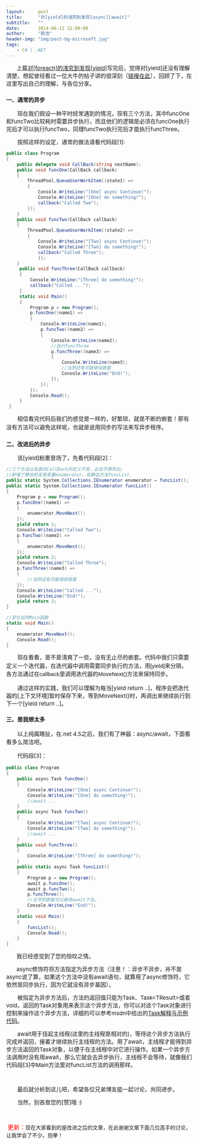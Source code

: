 ```yaml
---
layout:     post
title:      "对[yield]的浅究到发现[async][await]"
subtitle:   ""
date:       2014-06-12 12:00:00
author:     "荣浩"
header-img: "img/post-bg-microsoft.jpg"
tags:
    - C# | .NET
---
```


<p>　　<span style="font-size: 15px;">上篇<a href="http://www.cnblogs.com/such/p/3782512.html" target="_blank">对[foreach]的浅究到发现[yield]</a>写完后，觉得对[yield]还没有理解清楚，想起曾经看过一位大牛的帖子讲的很深刻（<a href="http://www.cnblogs.com/yuyijq/archive/2011/02/24/1963326.html" target="_blank">链接在此</a>），回顾了下，在这里写出自己的理解，与各位分享。</span></p>
<h3><span style="font-size: 15px;">一、通常的异步</span></h3>
<p><span style="font-size: 15px;">　　现在我们假设一种平时经常遇到的情况，现有三个方法，其中funcOne和funcTwo比较耗时需要异步执行，而且他们的逻辑是必须在funcOne执行完后才可以执行funcTwo，同理funcTwo执行完后才能执行funcThree。</span></p>
<p><span style="font-size: 15px;">　　按照这样的设定，通常的做法请看</span><span style="font-size: 15px;">代码段[1]:</span></p>

``` csharp
public class Program
{
	public delegate void CallBack(string nextName);
	public void funcOne(CallBack callback)
	{
		ThreadPool.QueueUserWorkItem((state1) =>
		{
			Console.WriteLine("[One] async Continue!");
			Console.WriteLine("[One] do something!");
			callback("Called Two");
		});
	}
	public void funcTwo(CallBack callback)
	{
		ThreadPool.QueueUserWorkItem((state2) =>
		{
			Console.WriteLine("[Two] async Continue!");
			Console.WriteLine("[Two] do something!");
			callback("Called Three");
			});
	}
     public void funcThree(CallBack callback)
     {
         Console.WriteLine("[Three] do something!");
         callback("Called ...");
     }
     static void Main()
     {
         Program p = new Program();
         p.funcOne((name1) =>
         {
             Console.WriteLine(name1);
             p.funcTwo((name2) =>
             {
                 Console.WriteLine(name2);
                 //执行funcThree
                 p.funcThree((name3) =>
                 {
                     Console.WriteLine(name3);
                     //当然还有可能继续嵌套
                     Console.WriteLine("End!");
                 });
             });
         });
         Console.Read();
     }
 }
```

<p><span style="font-size: 15px;">　　</span><span style="font-size: 15px; font-family: verdana, Arial, Helvetica, sans-serif; line-height: 1.5;">相信看完代码后我们的感觉是一样的，好繁琐，就是不断的嵌套！那有没有方法可以避免这样呢，也就是说用同步的写法来写异步程序。</span></p>
<h3><span style="font-size: 15px;">二、改进后的异步</span></h3>
<p><span style="font-size: 15px;">　　该[yield]粉墨登场了，先看代码段[2]：</span></p>

``` csharp
//三个方法以及委托CallBack的定义不变，此处不再列出。
//新增了静态的全局变量enumerator，和静态方法funcList.
public static System.Collections.IEnumerator enumerator = funcList();
public static System.Collections.IEnumerator funcList()
{
    Program p = new Program();
    p.funcOne((name1) =>
    {
        enumerator.MoveNext();
    });
    yield return 1;
    Console.WriteLine("Called Two");
    p.funcTwo((name2) =>
    {
        enumerator.MoveNext();
    });
    yield return 2;
    Console.WriteLine("Called Three");
    p.funcThree((name3) =>
    {
        //当然还有可能继续嵌套
    });
    Console.WriteLine("Called ...");
    Console.WriteLine("End!");
    yield return 3;
}

//变化后的Main函数
static void Main()
{
    enumerator.MoveNext();
    Console.Read();
}    
```

<p><span style="font-size: 15px;">　　</span><span style="font-size: 15px; font-family: verdana, Arial, Helvetica, sans-serif; line-height: 1.5;">现在看看，是不是清爽了一些，没有无止尽的嵌套。代码中我们只需要定义一个迭代器，在迭代器中调用需要同步执行的方法，用[yield]来分隔，各方法通过在callback里调用迭代器的MoveNext()方法来保持同步。</span></p>
<p><span style="font-size: 15px;">　　通过这样的实践，我们可以理解为每当[yield return ..]，程序会把迭代器的[上下文环境]暂时保存下来，等到MoveNext()时，再调出来继续执行到下一个[yield return ..]。</span></p>
<h3><span style="font-size: 15px; line-height: 22.5px;">三、是我想太多</span></h3>
<p><span style="font-size: 15px; line-height: 22.5px;">　　以上纯属瞎扯，在.net 4.5之后，我们有了神器：async/await，下面看看多么简洁吧。</span></p>
<p><span style="font-size: 15px; line-height: 22.5px;">　　代码段[3]：</span></p>

``` csharp
public class Program
{
    public async Task funcOne()
    {
        Console.WriteLine("[One] async Continue!");
        Console.WriteLine("[One] do something!");
        //await ...
    }
    public async Task funcTwo()
    {
        Console.WriteLine("[Two] async Continue!");
        Console.WriteLine("[Two] do something!");
        //await ...
    }
    public void funcThree()
    {
        Console.WriteLine("[Three] do something!");
    }
    public static async Task funcList()
    {
        Program p = new Program();
        await p.funcOne();
        await p.funcTwo();
        p.funcThree();
        //无尽的嵌套可以继续await下去。
        Console.WriteLine("End!");
    }
    static void Main()
    {
        funcList();
        Console.Read();
    }
}
```

<p>　　<span style="font-size: 15px;">我已经感觉到了您的惊叹之情。</span></p>
<p>　　<span style="font-size: 15px;">async修饰符将方法指定为异步方法（注意！：异步不异步，并不是async说了算，如果这个方法中没有await语句，就算用了async修饰符，它依然是同步执行，因为它就没有异步基因）。</span></p>
<p><span style="font-size: 15px;">　　被指定为异步方法后，方法的返回值只能为Task、Task&lt;TResult&gt;或者void，返回的Task对象用来表示这个异步方法，你可以对这个Task对象进行控制来操作这个异步方法，详细的可以参考msdn中给出的<a href="http://msdn.microsoft.com/zh-cn/library/system.threading.tasks.task.aspx" target="_blank">Task解释与示例代码</a>。</span></p>
<p><span style="font-size: 15px;">　　await用于挂起主线程(这里的主线程是相对的)，等待这个异步方法执行完成并返回，接着才继续执行主线程的方法。用了await，主线程才能得到异步方法返回的Task对象，以便于在主线程中对它进行操作。如果一个异步方法调用时没有用await，那么它就会去异步执行，主线程不会等待，就像我们代码段[3]中Main方法里对funcList方法的调用那样。</span></p>
<p>&nbsp;</p>
<p><span style="font-size: 15px;">　　最后就分析到这儿吧，希望各位兄弟博友能一起讨论，共同进步。</span></p>
<p><span style="font-size: 15px;">　　当然，别吝啬您的[赞]哦 :)</span></p>
<p>&nbsp;</p>
<p>&nbsp;<span style="color: #ff0000; font-size: 16px;">更新：</span>现在大家看到的是改进之后的文章，在此谢谢文章下面几位高手的讨论，让我学会了不少。抱拳！<span style="font-size: 15px;"><br /></span></p>
<p>&nbsp;</p>
<p><span style="font-size: 15px;">　　</span></p>
<p>&nbsp;</p>
